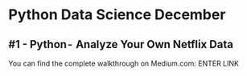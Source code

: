 # Python Data Science December
## #1 - Python -  Analyze Your Own Netflix Data

You can find the complete walkthrough on Medium.com:
ENTER LINK
